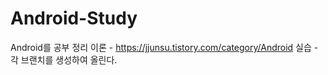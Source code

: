 # Android-Study

Android를 공부 정리
이론 - https://jjunsu.tistory.com/category/Android
실습 - 각 브랜치를 생성하여 올린다. 
